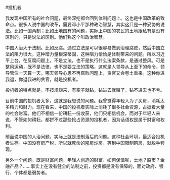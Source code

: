 #投机者

我发现中国所有的社会问题，最终深挖都会回到体制问题上。这也是中国改革的致命点。很多人说中国的改革，需要邓小平那种政治智慧，其实这只是一种妥协的说法。比如一国两制；比如土地国有的问题，实际上中国的农民的土地跟私有是没有区别的，只是说法的区别。他们称这个叫政治智慧。

中国人治大于法制。比如反腐。通过立法是可以很容易做到治理腐败，然后中国立法的阻力很大，这种暗力量根深蒂固，这种阻力恰恰是体制带来的问题。所以习近平上台，在反腐问题上，不是立法，也不是执行什么法案条款，是通过整风。可是整风运动，既不是法律，也不是要立法的策略，这就是人领导从上至下的命令，领导管住一天算一天。哪天领导心思不再腐败问题上，贪官又会卷土重来。这种你进我退，你退我进的贪官，就是投机者。

投机者的特点就是，不按规矩来，有空子就钻，钻进去就赚了，钻不进去也不亏。

目前中国的投机者太多，这就是我想说的问题。我曾觉得年轻人为了买房，消耗太多精力和财力。现在看来，中国的投机者实际上消耗了很多社会资源，占据着大量的社会财富。他们不相信一份耕耘一份收获，他们只相信机会。而对于年轻人来说，不管如何耕耘，都拼不过那些抢占资源的投机者，因为话语权是属于财富和权利。

前面说中国的人治问题，实际上就是法制落后的问题。这种社会环境，最适合投机者生存。中国没有房产税，所以就死命的囤房炒房，等到中国限制购房，就脱手套现。

另外一个问题，既是财富问题，年轻人创造的财富，如何保值呢，土地？股市？金融产品？……事实上在没有健全的法制之前，投资都是没有保障的，面对政府、银行，个体都是弱势者。